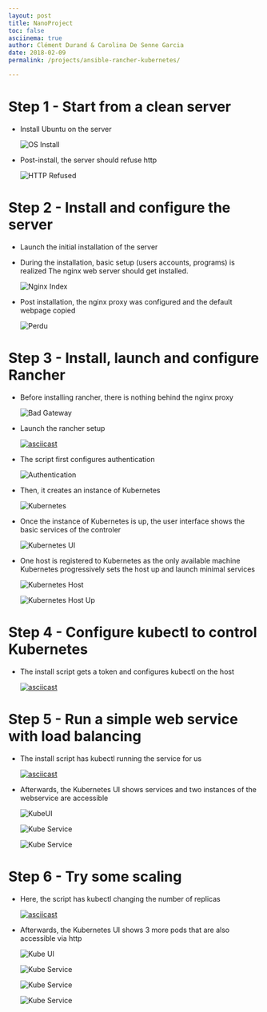 ```yaml
---
layout: post
title: NanoProject
toc: false
asciinema: true
author: Clément Durand & Carolina De Senne Garcia
date: 2018-02-09
permalink: /projects/ansible-rancher-kubernetes/

---
```



# Step 1 - Start from a clean server

* Install Ubuntu on the server

  ![OS Install](/share/acn/nano/server-os-install.png)

* Post-install, the server should refuse http

  ![HTTP Refused](/share/acn/nano/server-os-install-after.png)

# Step 2 - Install and configure the server

* Launch the initial installation of the server

  <asciinema-player src="https://www.neze.fr/public/acn/nano/server-install.cast" cols="80" rows="24"></asciinema-player>

  <!-- [![asciicast](https://asciinema.org/a/161756.png)](https://asciinema.org/a/161756) -->

* During the installation, basic setup (users accounts, programs) is realized
  The nginx web server should get installed.

  ![Nginx Index](/share/acn/nano/server-install-nginx.png)

* Post installation, the nginx proxy was configured and the default webpage copied

  ![Perdu](/share/acn/nano/server-install-after.png)

# Step 3 - Install, launch and configure Rancher

* Before installing rancher, there is nothing behind the nginx proxy

  ![Bad Gateway](/share/acn/nano/rancher-install-before.png)

* Launch the rancher setup

  [![asciicast](https://asciinema.org/a/161759.png)](https://asciinema.org/a/161759)

* The script first configures authentication

  ![Authentication](/share/acn/nano/rancher-install-after.png)

* Then, it creates an instance of Kubernetes

  ![Kubernetes](/share/acn/nano/kubernetes-install.png)

* Once the instance of Kubernetes is up, the user interface shows the basic services of the controler

  ![Kubernetes UI](/share/acn/nano/kubernetes-install-after.png)

* One host is registered to Kubernetes as the only available machine
  Kubernetes progressively sets the host up and launch minimal services

  ![Kubernetes Host](/share/acn/nano/kubernetes-install-host.png)

  ![Kubernetes Host Up](/share/acn/nano/kubernetes-install-host-after.png)

# Step 4 - Configure kubectl to control Kubernetes

* The install script gets a token and configures kubectl on the host

  [![asciicast](https://asciinema.org/a/161747.png)](https://asciinema.org/a/161747)

# Step 5 - Run a simple web service with load balancing

* The install script has kubectl running the service for us

  [![asciicast](https://asciinema.org/a/161750.png)](https://asciinema.org/a/161750)

* Afterwards, the Kubernetes UI shows services and two instances of the webservice are accessible

  ![KubeUI](/share/acn/nano/kubernetes-helloacn-after.png)

  ![Kube Service](/share/acn/nano/kubernetes-helloacn-service-65qsk.png)

  ![Kube Service](/share/acn/nano/kubernetes-helloacn-service-ng4m4.png)

# Step 6 - Try some scaling

* Here, the script has kubectl changing the number of replicas

  [![asciicast](https://asciinema.org/a/161751.png)](https://asciinema.org/a/161751)

* Afterwards, the Kubernetes UI shows 3 more pods that are also accessible via http

  ![Kube UI](/share/acn/nano/kubernetes-helloacn-scaling-after.png)

  ![Kube Service](/share/acn/nano/kubernetes-helloacn-service-pjmqn.png)

  ![Kube Service](/share/acn/nano/kubernetes-helloacn-service-rssdv.png)

  ![Kube Service](/share/acn/nano/kubernetes-helloacn-service-wflhd.png)
